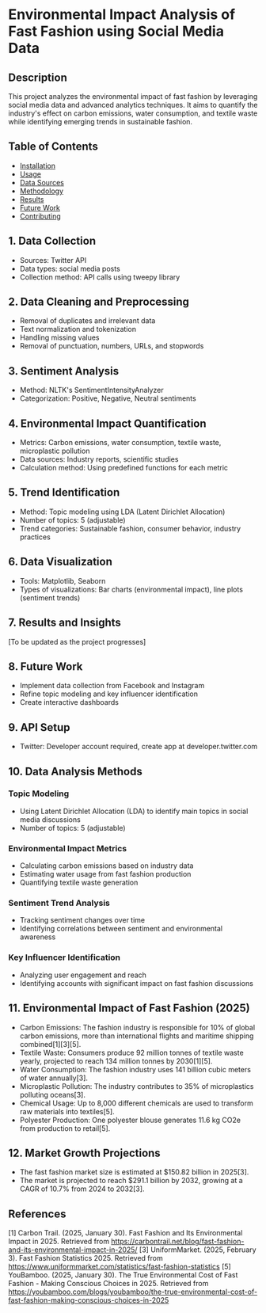 # Environmental Impact Analysis of Fast Fashion using Social Media Data

## Description

This project analyzes the environmental impact of fast fashion by leveraging social media data and advanced analytics techniques. It aims to quantify the industry's effect on carbon emissions, water consumption, and textile waste while identifying emerging trends in sustainable fashion.

## Table of Contents

- [Installation](#installation)
- [Usage](#usage)
- [Data Sources](#data-sources)
- [Methodology](#methodology)
- [Results](#results)
- [Future Work](#future-work)
- [Contributing](#contributing)

## 1. Data Collection
- Sources: Twitter API
- Data types: social media posts
- Collection method: API calls using tweepy library

## 2. Data Cleaning and Preprocessing
- Removal of duplicates and irrelevant data
- Text normalization and tokenization
- Handling missing values
- Removal of punctuation, numbers, URLs, and stopwords

## 3. Sentiment Analysis
- Method: NLTK's SentimentIntensityAnalyzer
- Categorization: Positive, Negative, Neutral sentiments

## 4. Environmental Impact Quantification
- Metrics: Carbon emissions, water consumption, textile waste, microplastic pollution
- Data sources: Industry reports, scientific studies
- Calculation method: Using predefined functions for each metric

## 5. Trend Identification
- Method: Topic modeling using LDA (Latent Dirichlet Allocation)
- Number of topics: 5 (adjustable)
- Trend categories: Sustainable fashion, consumer behavior, industry practices

## 6. Data Visualization
- Tools: Matplotlib, Seaborn
- Types of visualizations: Bar charts (environmental impact), line plots (sentiment trends)

## 7. Results and Insights
[To be updated as the project progresses]

## 8. Future Work
- Implement data collection from Facebook and Instagram
- Refine topic modeling and key influencer identification
- Create interactive dashboards

## 9. API Setup
- Twitter: Developer account required, create app at developer.twitter.com

## 10. Data Analysis Methods
### Topic Modeling
- Using Latent Dirichlet Allocation (LDA) to identify main topics in social media discussions
- Number of topics: 5 (adjustable)

### Environmental Impact Metrics
- Calculating carbon emissions based on industry data
- Estimating water usage from fast fashion production
- Quantifying textile waste generation

### Sentiment Trend Analysis
- Tracking sentiment changes over time
- Identifying correlations between sentiment and environmental awareness

### Key Influencer Identification
- Analyzing user engagement and reach
- Identifying accounts with significant impact on fast fashion discussions

## 11. Environmental Impact of Fast Fashion (2025)
- Carbon Emissions: The fashion industry is responsible for 10% of global carbon emissions, more than international flights and maritime shipping combined[1][3][5].
- Textile Waste: Consumers produce 92 million tonnes of textile waste yearly, projected to reach 134 million tonnes by 2030[1][5].
- Water Consumption: The fashion industry uses 141 billion cubic meters of water annually[3].
- Microplastic Pollution: The industry contributes to 35% of microplastics polluting oceans[3].
- Chemical Usage: Up to 8,000 different chemicals are used to transform raw materials into textiles[5].
- Polyester Production: One polyester blouse generates 11.6 kg CO2e from production to retail[5].

## 12. Market Growth Projections
- The fast fashion market size is estimated at $150.82 billion in 2025[3].
- The market is projected to reach $291.1 billion by 2032, growing at a CAGR of 10.7% from 2024 to 2032[3].

## References
[1] Carbon Trail. (2025, January 30). Fast Fashion and Its Environmental Impact in 2025. Retrieved from https://carbontrail.net/blog/fast-fashion-and-its-environmental-impact-in-2025/
[3] UniformMarket. (2025, February 3). Fast Fashion Statistics 2025. Retrieved from https://www.uniformmarket.com/statistics/fast-fashion-statistics
[5] YouBamboo. (2025, January 30). The True Environmental Cost of Fast Fashion - Making Conscious Choices in 2025. Retrieved from https://youbamboo.com/blogs/youbamboo/the-true-environmental-cost-of-fast-fashion-making-conscious-choices-in-2025
